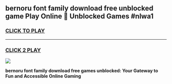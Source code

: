 
## bernoru font family download free unblocked game Play Online 👋 Unblocked Games #nlwa1
<h3>
<a href="https://premium.freeplayer.one?title=bernoru_font_family_download_free&ref=21F">CLICK TO PLAY</a></h3>
<hr>

<h3>
<a href="https://premium.freeplayer.one?title=bernoru_font_family_download_free&ref=21F">CLICK 2 PLAY</a>
  
</h3>

<a href="https://premium.freeplayer.one?title=bernoru_font_family_download_free&ref=21F/"><img src="https://clearcache.store/games.png"></a>


**bernoru font family download free games unblocked: Your Gateway to Fun and Accessible Online Gaming**
